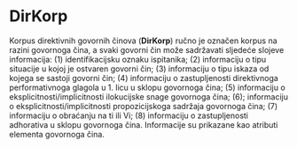# DirKorp

Korpus direktivnih govornih činova (**DirKorp**) ručno je označen korpus na razini govornoga čina, a svaki govorni čin može sadržavati sljedeće slojeve informacija: (1) identifikacijsku oznaku ispitanika; (2) informaciju o tipu situacije u kojoj je ostvaren govorni čin; (3) informaciju o tipu iskaza od kojega se sastoji govorni čin; (4) informaciju o zastupljenosti direktivnoga performativnoga glagola u 1. licu u sklopu govornoga čina; (5) informaciju o eksplicitnosti/implicitnosti ilokucijske snage govornoga čina; (6); informaciju o eksplicitnosti/implicitnosti propozicijskoga sadržaja govornoga čina; (7) informaciju o obraćanju na ti ili Vi; (8) informaciju o zastupljenosti adhorativa u sklopu govornoga čina. Informacije su prikazane kao atributi elementa govornoga čina.
